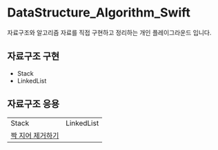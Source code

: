 # DataStructure_Algorithm_Swift

자료구조와 알고리즘 자료를 직접 구현하고 정리하는 개인 플레이그라운드 입니다.

## 자료구조 구현

- Stack
- LinkedList

## 자료구조 응용

<table>
	<tr>
		<td>Stack</td>
		<td>LinkedList</td>
	</tr>
	<tr>
		<td><a href="https://school.programmers.co.kr/learn/courses/30/lessons/12973">짝 지어 제거하기</a></td>
		<td></td>
	</tr>
</table>